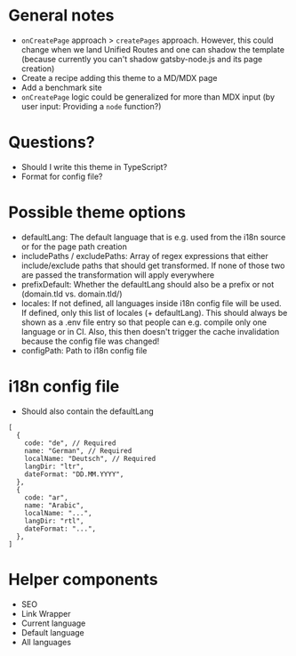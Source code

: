 # General notes

- `onCreatePage` approach > `createPages` approach. However, this could change when we land Unified Routes and one can shadow the template (because currently you can't shadow gatsby-node.js and its page creation)
- Create a recipe adding this theme to a MD/MDX page
- Add a benchmark site
- `onCreatePage` logic could be generalized for more than MDX input (by user input: Providing a `node` function?)

# Questions?

- Should I write this theme in TypeScript?
- Format for config file?

# Possible theme options

- defaultLang: The default language that is e.g. used from the i18n source or for the page path creation
- includePaths / excludePaths: Array of regex expressions that either include/exclude paths that should get transformed. If none of those two are passed the transformation will apply everywhere
- prefixDefault: Whether the defaultLang should also be a prefix or not (domain.tld vs. domain.tld/<defaultLang>)
- locales: If not defined, all languages inside i18n config file will be used. If defined, only this list of locales (+ defaultLang). This should always be shown as a .env file entry so that people can e.g. compile only one language or in CI. Also, this then doesn't trigger the cache invalidation because the config file was changed!
- configPath: Path to i18n config file

# i18n config file

- Should also contain the defaultLang

```json5
[
  {
    code: "de", // Required
    name: "German", // Required
    localName: "Deutsch", // Required
    langDir: "ltr",
    dateFormat: "DD.MM.YYYY",
  },
  {
    code: "ar",
    name: "Arabic",
    localName: "...",
    langDir: "rtl",
    dateFormat: "...",
  },
]
```

# Helper components

- SEO
- Link Wrapper
- Current language
- Default language
- All languages
